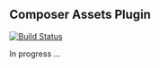 ## Composer Assets Plugin

[![Build Status](https://travis-ci.org/alavieille/composer-assets.svg?branch=master)](https://travis-ci.org/alavieille/composer-assets)

In progress ...
